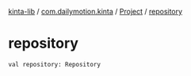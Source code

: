 [kinta-lib](../../index.md) / [com.dailymotion.kinta](../index.md) / [Project](index.md) / [repository](./repository.md)

# repository

`val repository: Repository`